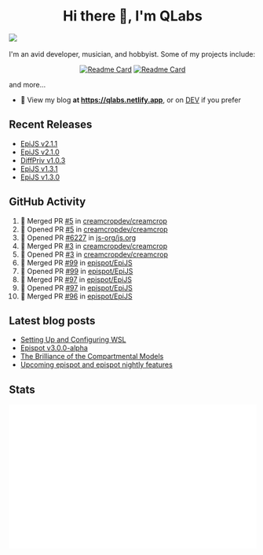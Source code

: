 <h1 align="center">Hi there 👋, I'm QLabs </h1>
<img src="https://i.ibb.co/mbr1j6p/Qlabs.png" width="1000px">

I'm an avid developer, musician, and hobbyist. Some of my projects include:
<p align='center'><a href="https://github.com/Quantalabs/EpiJS"><img src="https://github-readme-stats.vercel.app/api/pin/?username=epispot&amp;repo=EpiJS" alt="Readme Card"></a>
<a href="https://github.com/Quantalabs/NCOVDashboard"><img src="https://github-readme-stats.vercel.app/api/pin/?username=Quantalabs&amp;repo=NCOVDashboard" alt="Readme Card"></a></p>


and more...

- 📜 View my blog **at https://qlabs.netlify.app**, or on [DEV](https://dev.to/Quantalabs) if you prefer

## Recent Releases
- [EpiJS v2.1.1](https://github.com/epispot/EpiJS/releases/tag/v2.1.1)
- [EpiJS v2.1.0](https://github.com/epispot/EpiJS/releases/tag/v2.1.0)
- [DiffPriv v1.0.3](https://github.com/Quantalabs/DiffPriv/releases/tag/v1.0.3)
- [EpiJS v1.3.1](https://github.com/epispot/EpiJS/releases/tag/v1.3.1)
- [EpiJS v1.3.0](https://github.com/epispot/EpiJS/releases/tag/v1.3.0)

## GitHub Activity
<!--START_SECTION:activity-->
1. 🎉 Merged PR [#5](https://github.com/creamcropdev/creamcrop/pull/5) in [creamcropdev/creamcrop](https://github.com/creamcropdev/creamcrop)
2. 💪 Opened PR [#5](https://github.com/creamcropdev/creamcrop/pull/5) in [creamcropdev/creamcrop](https://github.com/creamcropdev/creamcrop)
3. 💪 Opened PR [#6227](https://github.com/js-org/js.org/pull/6227) in [js-org/js.org](https://github.com/js-org/js.org)
4. 🎉 Merged PR [#3](https://github.com/creamcropdev/creamcrop/pull/3) in [creamcropdev/creamcrop](https://github.com/creamcropdev/creamcrop)
5. 💪 Opened PR [#3](https://github.com/creamcropdev/creamcrop/pull/3) in [creamcropdev/creamcrop](https://github.com/creamcropdev/creamcrop)
6. 🎉 Merged PR [#99](https://github.com/epispot/EpiJS/pull/99) in [epispot/EpiJS](https://github.com/epispot/EpiJS)
7. 💪 Opened PR [#99](https://github.com/epispot/EpiJS/pull/99) in [epispot/EpiJS](https://github.com/epispot/EpiJS)
8. 🎉 Merged PR [#97](https://github.com/epispot/EpiJS/pull/97) in [epispot/EpiJS](https://github.com/epispot/EpiJS)
9. 💪 Opened PR [#97](https://github.com/epispot/EpiJS/pull/97) in [epispot/EpiJS](https://github.com/epispot/EpiJS)
10. 🎉 Merged PR [#96](https://github.com/epispot/EpiJS/pull/96) in [epispot/EpiJS](https://github.com/epispot/EpiJS)
<!--END_SECTION:activity-->

## Latest blog posts
<!-- BLOG-POST-LIST:START -->
- [Setting Up and Configuring WSL](https://dev.to/quantalabs/setting-up-and-configuring-wsl-392c)
- [Epispot v3.0.0-alpha](https://dev.to/epispot/epispot-v3-0-0-alpha-5heh)
- [The Brilliance of the Compartmental Models](https://dev.to/quantalabs/the-brilliance-of-the-compartmental-models-1j99)
- [Upcoming epispot and epispot nightly features](https://dev.to/epispot/upcoming-epispot-and-epispot-nightly-features-52ep)
<!-- BLOG-POST-LIST:END -->


## Stats
<p align="center"><img src="https://github.com/Quantalabs/github-stats/raw/master/generated/languages.svg" alt="Language Stats"><br>

